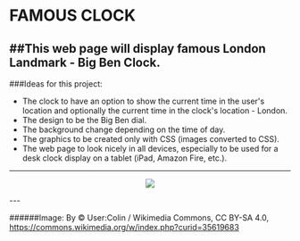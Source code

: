 FAMOUS CLOCK
===

##This web page will display famous London Landmark - Big Ben Clock. 
---

###Ideas for this project:
* The clock to have an option to show the current time in the user's location and optionally the current time in the clock's location - London.
* The design to be the Big Ben dial.
* The background change depending on the time of day.
* The graphics to be created only with CSS (images converted to CSS).
* The web page to look nicely in all devices, especially to be used for a desk clock display on a tablet (iPad, Amazon Fire, etc.).

---
<p align="center">
<img src="https://cloud.githubusercontent.com/assets/14163823/20949043/31c56568-bc0f-11e6-88c4-e1ef3846788f.jpg"/>
</p>
---

######Image: By © User:Colin / Wikimedia Commons, CC BY-SA 4.0, https://commons.wikimedia.org/w/index.php?curid=35619683

